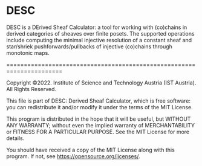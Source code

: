 # DESC
DESC is a DErived Sheaf Calculator: a tool for working with (co)chains in derived categories of sheaves over finite posets. The supported operations include computing the minimal injective resolution of a constant sheaf and star/shriek pushforwards/pullbacks of injective (co)chains through monotonic maps.



======================================================================

Copyright ©2022. Institute of Science and Technology Austria (IST Austria). All Rights Reserved.

This file is part of DESC: Derived Sheaf Calculator, which is free software: you can redistribute it and/or modify it under the terms of the MIT License.
 
This program is distributed in the hope that it will be useful, but WITHOUT ANY WARRANTY; without even the implied warranty of MERCHANTABILITY or FITNESS FOR A PARTICULAR PURPOSE. See the MIT License for more details.
 
You should have received a copy of the MIT License along with this program. If not, see <https://opensource.org/licenses/>.
